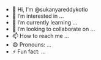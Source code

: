 - 👋 Hi, I’m @sukanyareddykotlo
- 👀 I’m interested in ...
- 🌱 I’m currently learning ...
- 💞️ I’m looking to collaborate on ...
- 📫 How to reach me ...
- 😄 Pronouns: ...
- ⚡ Fun fact: ...

<!---
sukanyareddykotlo/sukanyareddykotlo is a ✨ special ✨ repository because its `README.md` (this file) appears on your GitHub profile.
You can click the Preview link to take a look at your changes.
--->
